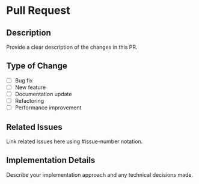 # Pull Request

## Description
Provide a clear description of the changes in this PR.

## Type of Change
- [ ] Bug fix
- [ ] New feature
- [ ] Documentation update
- [ ] Refactoring
- [ ] Performance improvement

## Related Issues
Link related issues here using #issue-number notation.

## Implementation Details
Describe your implementation approach and any technical decisions made.